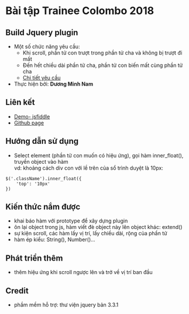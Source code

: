# Bài tập Trainee Colombo 2018  
## Build Jquery plugin
- Một số chức năng yêu cầu:
    - Khi scroll, phần tử con trượt trong phần tử cha và không bị trượt đi mất 
    - Đến hết chiều dài phần tử cha, phần tử con biến mất cùng phần tử cha
    - [Chi tiết yêu cầu ](https://github.com/colombo-trainee/trainee_2018/blob/master/frontend/jquery_plugin.md)
- Thực hiện bởi: **Dương Minh Nam**  

## Liên kết
- [Demo- jsfiddle](https://jsfiddle.net/mogp9tjf/10/)
- [Github page](https://duongnam99.github.io/build-plugin-jquery/)

## Hướng dẫn sử dụng    
- Select element (phần tử con muốn có hiệu ứng), gọi hàm inner_float(), truyền object vào hàm  
vd: khoảng cách div con với lề trên của sổ trình duyệt là 10px:
```
$('.className').inner_float({
    'top': '10px'
})
```
## Kiến thức nắm được  
- khai báo hàm với prototype để xây dựng plugin
- ôn lại object trong js, hàm viết đè object này lên object khác: extend()
- sự kiện scroll, các hàm lấy vị trí, lấy chiều dài, rộng của phần tử
- hàm ép kiểu: String(), Number()...

## Phát triển thêm
- thêm hiệu ứng khi scroll ngược lên và trở về vị trí ban đầu

## Credit
- phầm mềm hỗ trợ: thư viện jquery bản 3.3.1

